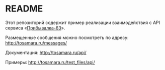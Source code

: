 # README #

Этот репозиторий содержит пример реализации взаимодействия с API сервиса «[Прибывалка-63](http://prbvlk.ru/)».

Размещенные сообщения можно посмотреть по адресу: http://tosamara.ru/messages/

Документация: http://tosamara.ru/api/

Примеры: http://tosamara.ru/test_files/api/